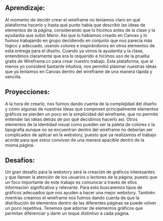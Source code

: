 ## **Aprendizaje:**
Al momento de decidir crear el wireframe no teníamos claro en qué plataforma hacerlo y hasta qué punto había que describir las ideas de elementos de la página, considerando que lo hicimos antes de la clase y la ayudantía que subió Mario. Así que lo habíamos creado en Canvas y lo fuimos trabajando en grupo decidiendo en conjunto que nos parecía más lógico y adecuado, usando colores e inspirándonos en otros elementos de esta entrega para el diseño. Cuando ya vimos la ayudantía y la clase, entendimos claramente que era lo 
requerido e hicimos uso de la prueba gratis de Wireframe.cc para crear nuestro trabajo. 
Esta plataforma, que al menos yo consideré bastante intuitiva, nos permitió plasmar nuestras ideas que ya teníamos en Canvas dentro del wireframe de una manera rápida y sencilla.

## **Proyecciones:**
 A la hora de crearlo, nos fuimos dando cuenta de la complejidad del diseño y cómo algunas de nuestras ideas que componen principalmente elementos gráficos se pierden un poco en la simplicidad del wireframe, que no permite entender las ideas detrás de por qué decidimos hacerlo así. Otros elementos de la identidad visual como pueden ser la paleta de colores o la tipografía aunque no se encuentran dentro del wireframe no deberían ser complicados de aplicar en la webstory, puesto que ya realizamos el trabajo acorde para que estos convivan de una manera apacible dentro de la misma página.

## **Desafíos:**
Un gran desafío para la webstory será la creación de gráficos interesantes y que llamen  la atención de los usuarios o lectores de la página, puesto que un foco importante de este trabajo es comunicar a través de ellos información significativa y relevante. Para esto buscaremos tipos de gráficos adecuados que nos ayuden a hacer una mejor webstory. También mientras creamos el wireframe nos fuimos dando cuenta de que la distribución de elementos dentro de las diferentes páginas se puede volver un poco repetitiva. Tenemos que adornar de elementos gráficos que permitan diferenciar y darle un toque distintivo a cada página.
